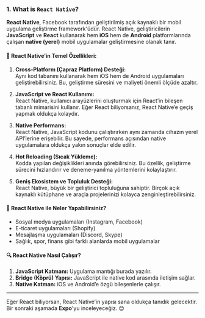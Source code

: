 ### **1. What is `React Native`?**

**React Native**, Facebook tarafından geliştirilmiş açık kaynaklı bir mobil uygulama geliştirme framework'üdür. React Native, geliştiricilerin **JavaScript** ve **React** kullanarak hem **iOS** hem de **Android** platformlarında çalışan **native (yerel)** mobil uygulamalar geliştirmesine olanak tanır.

#### 🚀 **React Native’in Temel Özellikleri:**

1. **Cross-Platform (Çapraz Platform) Desteği:**  
   Aynı kod tabanını kullanarak hem iOS hem de Android uygulamaları geliştirebilirsiniz. Bu, geliştirme süresini ve maliyeti önemli ölçüde azaltır.

2. **JavaScript ve React Kullanımı:**  
   React Native, kullanıcı arayüzlerini oluşturmak için React’in bileşen tabanlı mimarisini kullanır. Eğer React biliyorsanız, React Native’e geçiş yapmak oldukça kolaydır.

3. **Native Performans:**  
   React Native, JavaScript kodunu çalıştırırken aynı zamanda cihazın yerel API’lerine erişebilir. Bu sayede, performans açısından native uygulamalara oldukça yakın sonuçlar elde edilir.

4. **Hot Reloading (Sıcak Yükleme):**  
   Kodda yapılan değişiklikleri anında görebilirsiniz. Bu özellik, geliştirme sürecini hızlandırır ve deneme-yanılma yöntemlerini kolaylaştırır.

5. **Geniş Ekosistem ve Topluluk Desteği:**  
   React Native, büyük bir geliştirici topluluğuna sahiptir. Birçok açık kaynaklı kütüphane ve araçla projelerinizi kolayca zenginleştirebilirsiniz.

#### 📱 **React Native ile Neler Yapabilirsiniz?**

- Sosyal medya uygulamaları (Instagram, Facebook)
- E-ticaret uygulamaları (Shopify)
- Mesajlaşma uygulamaları (Discord, Skype)
- Sağlık, spor, finans gibi farklı alanlarda mobil uygulamalar

#### 🔍 **React Native Nasıl Çalışır?**

1. **JavaScript Katmanı:** Uygulama mantığı burada yazılır.
2. **Bridge (Köprü) Yapısı:** JavaScript ile native kod arasında iletişim sağlar.
3. **Native Katman:** iOS ve Android’e özgü bileşenlerle çalışır.

---

Eğer React biliyorsan, React Native’in yapısı sana oldukça tanıdık gelecektir. Bir sonraki aşamada **Expo**'yu inceleyeceğiz. 😊